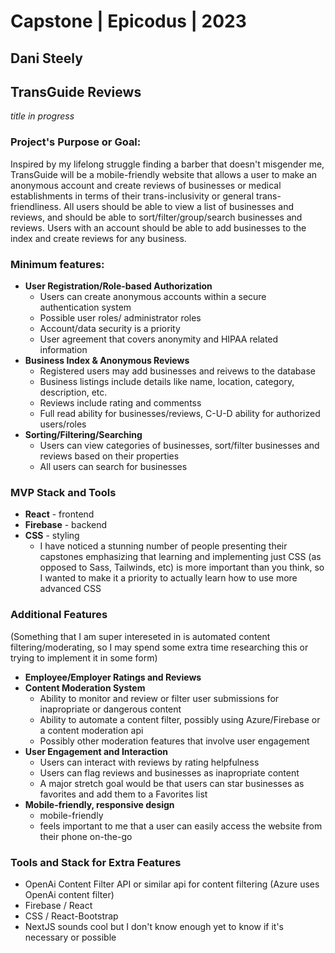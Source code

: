 # **Capstone | Epicodus | 2023**
## Dani Steely
## **TransGuide Reviews**
_title in progress_

### Project's Purpose or Goal:
Inspired by my lifelong struggle finding a barber that doesn't misgender me, TransGuide will be a mobile-friendly website that allows a user to make an anonymous account and create reviews of businesses or medical establishments in terms of their trans-inclusivity or general trans-friendliness. All users should be able to view a list of businesses and reviews, and should be able to sort/filter/group/search businesses and reviews. Users with an account should be able to add businesses to the index and create reviews for any business.

### Minimum features:
- **User Registration/Role-based Authorization**
  - Users can create anonymous accounts within a secure authentication system
  - Possible user roles/ administrator roles
  - Account/data security is a priority
  - User agreement that covers anonymity and HIPAA related information
- **Business Index & Anonymous Reviews**
  - Registered users may add businesses and reivews to the database
  - Business listings include details like name, location, category, description, etc.
  - Reviews include rating and commentss
  - Full read ability for businesses/reviews, C-U-D ability for authorized users/roles 
- **Sorting/Filtering/Searching**
  - Users can view categories of businesses, sort/filter businesses and reviews based on their properties
  - All users can search for businesses

### MVP Stack and Tools
- **React** - frontend
- **Firebase** - backend
- **CSS** - styling
  - I have noticed a stunning number of people presenting their capstones emphasizing that learning and implementing just CSS (as opposed to Sass, Tailwinds, etc) is more important than you think, so I wanted to make it a priority to actually learn how to use more advanced CSS

### Additional Features
(Something that I am super intereseted in is automated content filtering/moderating, so I may spend some extra time researching this or trying to implement it in some form)
- **Employee/Employer Ratings and Reviews**
- **Content Moderation System**
  - Ability to monitor and review or filter user submissions for inapropriate or dangerous content
  - Ability to automate a content filter, possibly using Azure/Firebase or a content moderation api
  - Possibly other moderation features that involve user engagement
- **User Engagement and Interaction**
  - Users can interact with reviews by rating helpfulness
  - Users can flag reviews and businesses as inapropriate content
  - A major stretch goal would be that users can star businesses as favorites and add them to a Favorites list
- **Mobile-friendly, responsive design**
  - mobile-friendly
  - feels important to me that a user can easily access the website from their phone on-the-go

### Tools and Stack for Extra Features
  - OpenAi Content Filter API or similar api for content filtering (Azure uses OpenAi content filter)
  - Firebase / React
  - CSS / React-Bootstrap
  - NextJS sounds cool but I don't know enough yet to know if it's necessary or possible